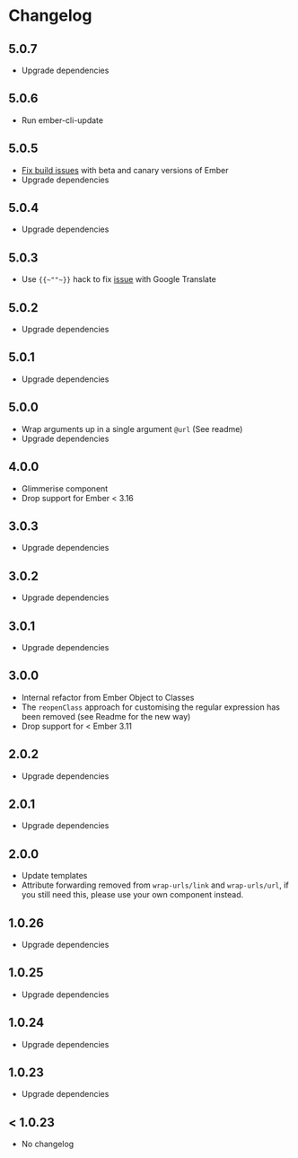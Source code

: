 # Changelog

## 5.0.7

- Upgrade dependencies

## 5.0.6

- Run ember-cli-update

## 5.0.5

- [Fix build issues](https://github.com/zestia/ember-wrap-urls/pull/2) with beta and canary versions of Ember
- Upgrade dependencies

## 5.0.4

- Upgrade dependencies

## 5.0.3

- Use `{{~""~}}` hack to fix [issue](https://github.com/emberjs/ember.js/issues/17458) with Google Translate

## 5.0.2

- Upgrade dependencies

## 5.0.1

- Upgrade dependencies

## 5.0.0

- Wrap arguments up in a single argument `@url` (See readme)
- Upgrade dependencies

## 4.0.0

- Glimmerise component
- Drop support for Ember < 3.16

## 3.0.3

- Upgrade dependencies

## 3.0.2

- Upgrade dependencies

## 3.0.1

- Upgrade dependencies

## 3.0.0

- Internal refactor from Ember Object to Classes
- The `reopenClass` approach for customising the regular expression has been removed (see Readme for the new way)
- Drop support for < Ember 3.11

## 2.0.2

- Upgrade dependencies

## 2.0.1

- Upgrade dependencies

## 2.0.0

- Update templates
- Attribute forwarding removed from `wrap-urls/link` and `wrap-urls/url`,
  if you still need this, please use your own component instead.

## 1.0.26

- Upgrade dependencies

## 1.0.25

- Upgrade dependencies

## 1.0.24

- Upgrade dependencies

## 1.0.23

- Upgrade dependencies

## < 1.0.23

- No changelog
